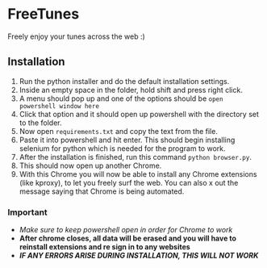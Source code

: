 # FreeTunes

Freely enjoy your tunes across the web :)

## Installation

1. Run the python installer and do the default installation settings.
2. Inside an empty space in the folder, hold shift and press right click.
3. A menu should pop up and one of the options should be `open powershell window here`
4. Click that option and it should open up powershell with the directory set to the folder.
5. Now open `requirements.txt` and copy the text from the file.
6. Paste it into powershell and hit enter. This should begin installing selenium for python
which is needed for the program to work.
7. After the installation is finished, run this command `python browser.py`.
8. This should now open up another Chrome.
9. With this Chrome you will now be able to install any Chrome extensions (like kproxy), to let
you freely surf the web. You can also x out the message saying that Chrome is being automated.

### Important

- *Make sure to keep powershell open in order for Chrome to work*
- **After chrome closes, all data will be erased and you will have to reinstall extensions and re sign in to any websites**
- ***IF ANY ERRORS ARISE DURING INSTALLATION, THIS WILL NOT WORK***
